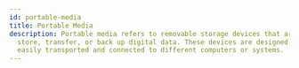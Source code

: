 ```yaml
---
id: portable-media
title: Portable Media
description: Portable media refers to removable storage devices that are used to
  store, transfer, or back up digital data. These devices are designed to be
  easily transported and connected to different computers or systems.
---
```

